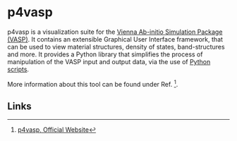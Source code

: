 # p4vasp

p4vasp is a visualization suite for the [Vienna Ab-initio Simulation Package (VASP)](../modeling/vasp/overview.md). It contains an extensible Graphical User Interface framework, that can be used to view material structures, density of states, band-structures and more. It provides a Python library that simplifies the process of manipulation of the VASP input and output data, via the use of [Python scripts](../scripting/python/overview.md).

More information about this tool can be found under Ref. [^1].

## Links

[^1]: [p4vasp, Official Website](http://p4vasp.at/)
